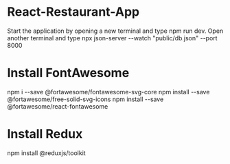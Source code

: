 # React-Restaurant-App
Start the application by opening a new terminal and type npm run dev.
Open another terminal and type npx json-server --watch "public/db.json" --port 8000

# Install FontAwesome
npm i --save @fortawesome/fontawesome-svg-core
npm install --save @fortawesome/free-solid-svg-icons
npm install --save @fortawesome/react-fontawesome

# Install Redux
npm install @reduxjs/toolkit
